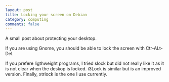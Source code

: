 ```yaml
---
layout: post
title: Locking your screen on Debian
category: computing
comments: false
---
```



A small post about protecting your desktop.
<!--more-->

If you are using Gnome, you should be able to lock the screen with <ic>Ctr-ALt-Del</ic>.

If you prefere ligthweight programs, I tried <ic>slock</ic> but did not really
like it as it is not clear when the deskop is locked. <ic>i3Lock</ic> is similar
but is an improved version. Finally, <ic>xtrlock</ic> is the one I use currently.
